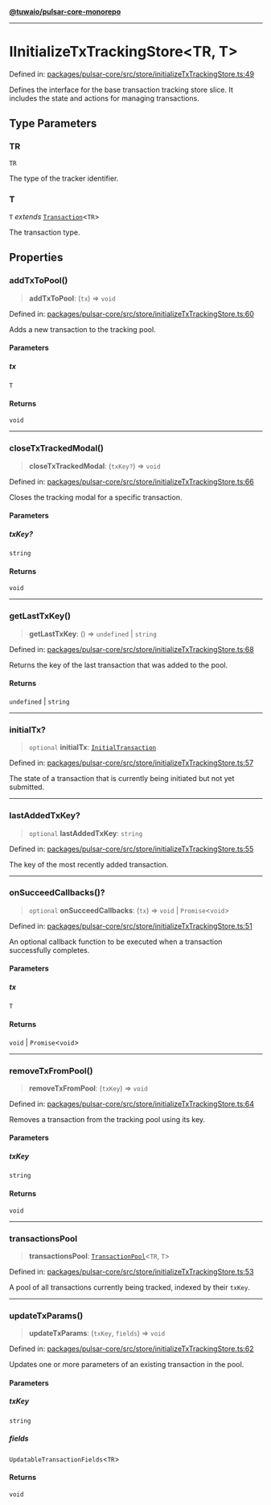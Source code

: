 [**@tuwaio/pulsar-core-monorepo**](../../../README.md)

***

# IInitializeTxTrackingStore\<TR, T\>

Defined in: [packages/pulsar-core/src/store/initializeTxTrackingStore.ts:49](https://github.com/TuwaIO/pulsar-core/blob/eacf1eb9ef4f00f2ac864ab92c14d4197d5c3ae1/packages/pulsar-core/src/store/initializeTxTrackingStore.ts#L49)

Defines the interface for the base transaction tracking store slice.
It includes the state and actions for managing transactions.

## Type Parameters

### TR

`TR`

The type of the tracker identifier.

### T

`T` *extends* [`Transaction`](../type-aliases/Transaction.md)\<`TR`\>

The transaction type.

## Properties

### addTxToPool()

> **addTxToPool**: (`tx`) => `void`

Defined in: [packages/pulsar-core/src/store/initializeTxTrackingStore.ts:60](https://github.com/TuwaIO/pulsar-core/blob/eacf1eb9ef4f00f2ac864ab92c14d4197d5c3ae1/packages/pulsar-core/src/store/initializeTxTrackingStore.ts#L60)

Adds a new transaction to the tracking pool.

#### Parameters

##### tx

`T`

#### Returns

`void`

***

### closeTxTrackedModal()

> **closeTxTrackedModal**: (`txKey?`) => `void`

Defined in: [packages/pulsar-core/src/store/initializeTxTrackingStore.ts:66](https://github.com/TuwaIO/pulsar-core/blob/eacf1eb9ef4f00f2ac864ab92c14d4197d5c3ae1/packages/pulsar-core/src/store/initializeTxTrackingStore.ts#L66)

Closes the tracking modal for a specific transaction.

#### Parameters

##### txKey?

`string`

#### Returns

`void`

***

### getLastTxKey()

> **getLastTxKey**: () => `undefined` \| `string`

Defined in: [packages/pulsar-core/src/store/initializeTxTrackingStore.ts:68](https://github.com/TuwaIO/pulsar-core/blob/eacf1eb9ef4f00f2ac864ab92c14d4197d5c3ae1/packages/pulsar-core/src/store/initializeTxTrackingStore.ts#L68)

Returns the key of the last transaction that was added to the pool.

#### Returns

`undefined` \| `string`

***

### initialTx?

> `optional` **initialTx**: [`InitialTransaction`](../type-aliases/InitialTransaction.md)

Defined in: [packages/pulsar-core/src/store/initializeTxTrackingStore.ts:57](https://github.com/TuwaIO/pulsar-core/blob/eacf1eb9ef4f00f2ac864ab92c14d4197d5c3ae1/packages/pulsar-core/src/store/initializeTxTrackingStore.ts#L57)

The state of a transaction that is currently being initiated but not yet submitted.

***

### lastAddedTxKey?

> `optional` **lastAddedTxKey**: `string`

Defined in: [packages/pulsar-core/src/store/initializeTxTrackingStore.ts:55](https://github.com/TuwaIO/pulsar-core/blob/eacf1eb9ef4f00f2ac864ab92c14d4197d5c3ae1/packages/pulsar-core/src/store/initializeTxTrackingStore.ts#L55)

The key of the most recently added transaction.

***

### onSucceedCallbacks()?

> `optional` **onSucceedCallbacks**: (`tx`) => `void` \| `Promise`\<`void`\>

Defined in: [packages/pulsar-core/src/store/initializeTxTrackingStore.ts:51](https://github.com/TuwaIO/pulsar-core/blob/eacf1eb9ef4f00f2ac864ab92c14d4197d5c3ae1/packages/pulsar-core/src/store/initializeTxTrackingStore.ts#L51)

An optional callback function to be executed when a transaction successfully completes.

#### Parameters

##### tx

`T`

#### Returns

`void` \| `Promise`\<`void`\>

***

### removeTxFromPool()

> **removeTxFromPool**: (`txKey`) => `void`

Defined in: [packages/pulsar-core/src/store/initializeTxTrackingStore.ts:64](https://github.com/TuwaIO/pulsar-core/blob/eacf1eb9ef4f00f2ac864ab92c14d4197d5c3ae1/packages/pulsar-core/src/store/initializeTxTrackingStore.ts#L64)

Removes a transaction from the tracking pool using its key.

#### Parameters

##### txKey

`string`

#### Returns

`void`

***

### transactionsPool

> **transactionsPool**: [`TransactionPool`](../type-aliases/TransactionPool.md)\<`TR`, `T`\>

Defined in: [packages/pulsar-core/src/store/initializeTxTrackingStore.ts:53](https://github.com/TuwaIO/pulsar-core/blob/eacf1eb9ef4f00f2ac864ab92c14d4197d5c3ae1/packages/pulsar-core/src/store/initializeTxTrackingStore.ts#L53)

A pool of all transactions currently being tracked, indexed by their `txKey`.

***

### updateTxParams()

> **updateTxParams**: (`txKey`, `fields`) => `void`

Defined in: [packages/pulsar-core/src/store/initializeTxTrackingStore.ts:62](https://github.com/TuwaIO/pulsar-core/blob/eacf1eb9ef4f00f2ac864ab92c14d4197d5c3ae1/packages/pulsar-core/src/store/initializeTxTrackingStore.ts#L62)

Updates one or more parameters of an existing transaction in the pool.

#### Parameters

##### txKey

`string`

##### fields

`UpdatableTransactionFields`\<`TR`\>

#### Returns

`void`
